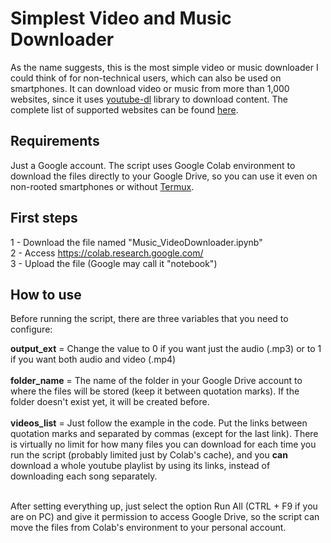 # Simplest Video and Music Downloader
As the name suggests, this is the most simple video or music downloader I could think of for non-technical users, which can also be used on smartphones. It can download video or music from more than 1,000 websites, since it uses [youtube-dl](https://github.com/ytdl-org/youtube-dl) library to download content. The complete list of supported websites can be found [here](https://ytdl-org.github.io/youtube-dl/supportedsites.html).

## Requirements

Just a Google account. The script uses Google Colab environment to download the files directly to your Google Drive, so you can use it even on non-rooted smartphones or without [Termux](https://termux.dev/en/).

## First steps

1 - Download the file named "Music_VideoDownloader.ipynb" <br>
2 - Access https://colab.research.google.com/ <br>
3 - Upload the file (Google may call it "notebook") <br>

## How to use

Before running the script, there are three variables that you need to configure:

**output_ext** = Change the value to 0 if you want just the audio (.mp3) or to 1 if you want both audio and video (.mp4) <br><br>
**folder_name** = The name of the folder in your Google Drive account to where the files will be stored (keep it between quotation marks). If the folder doesn't exist yet, it will be created before. <br><br>
**videos_list** = Just follow the example in the code. Put the links between quotation marks and separated by commas (except for the last link). There is virtually no limit for how many files you can download for each time you run the script (probably limited just by Colab's cache), and you **can** download a whole youtube playlist by using its links, instead of downloading each song separately. <br><br>

After setting everything up, just select the option Run All (CTRL + F9 if you are on PC) and give it permission to access Google Drive, so the script can move the files from Colab's environment to your personal account.

